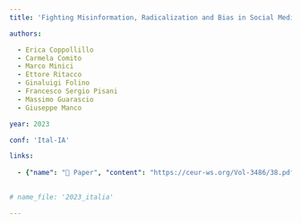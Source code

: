 ```yaml
---
title: 'Fighting Misinformation, Radicalization and Bias in Social Media'

authors:

  - Erica Coppollillo
  - Carmela Comito
  - Marco Minici
  - Ettore Ritacco
  - Ginaluigi Folino
  - Francesco Sergio Pisani
  - Massimo Guarascio
  - Giuseppe Manco

year: 2023

conf: 'Ital-IA'

links:
  
  - {"name": "📜 Paper", "content": "https://ceur-ws.org/Vol-3486/38.pdf"}
  

# name_file: '2023_italia'

---
```

